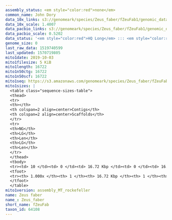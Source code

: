 ```yaml
---
assembly_status: <em style="color:red">none</em>
common_name: John Dory
data_10x_links: s3://genomeark/species/Zeus_faber/fZeuFab1/genomic_data/10x/<br>
data_10x_scale: 1.4007
data_pacbio_links: s3://genomeark/species/Zeus_faber/fZeuFab1/genomic_data/pacbio/<br>
data_pacbio_scale: 0.5202
data_status: '<em style="color:red">HQ Long</em> ::: <em style="color:red">Long</em> ::: <em style="color:red">Short</em> ::: <em style="color:red">Phasing</em> ::: <em style="color:red">Scaffolding</em>'
genome_size: 0
last_raw_data: 1519740599
last_updated: 1570719805
mito1date: 2019-10-03
mito1filesize: 5 KiB
mito1length: 16722
mito1n50ctg: 16722
mito1n50scf: 16722
mito1seq: https://s3.amazonaws.com/genomeark/species/Zeus_faber/fZeuFab1/assembly_MT_rockefeller/fZeuFab1.MT.20191003.fasta.gz
mito1sizes: |
  <table class="sequence-sizes-table">
  <thead>
  <tr>
  <th></th>
  <th colspan=2 align=center>Contigs</th>
  <th colspan=2 align=center>Scaffolds</th>
  </tr>
  <tr>
  <th>NG</th>
  <th>LG</th>
  <th>Len</th>
  <th>LG</th>
  <th>Len</th>
  </tr>
  </thead>
  <tbody>
  <tr><td> 10 </td><td> 0 </td><td> 16.72 Kbp </td><td> 0 </td><td> 16.72 Kbp </td></tr>  <tr><td> 20 </td><td> 0 </td><td> 16.72 Kbp </td><td> 0 </td><td> 16.72 Kbp </td></tr>  <tr><td> 30 </td><td> 0 </td><td> 16.72 Kbp </td><td> 0 </td><td> 16.72 Kbp </td></tr>  <tr><td> 40 </td><td> 0 </td><td> 16.72 Kbp </td><td> 0 </td><td> 16.72 Kbp </td></tr>  <tr style="background-color:#cccccc;"><td> 50 </td><td> 0 </td><td style="background-color:#ff8888;"> 16.72 Kbp </td><td> 0 </td><td style="background-color:#ff8888;"> 16.72 Kbp </td></tr>  <tr><td> 60 </td><td> 0 </td><td> 16.72 Kbp </td><td> 0 </td><td> 16.72 Kbp </td></tr>  <tr><td> 70 </td><td> 0 </td><td> 16.72 Kbp </td><td> 0 </td><td> 16.72 Kbp </td></tr>  <tr><td> 80 </td><td> 0 </td><td> 16.72 Kbp </td><td> 0 </td><td> 16.72 Kbp </td></tr>  <tr><td> 90 </td><td> 0 </td><td> 16.72 Kbp </td><td> 0 </td><td> 16.72 Kbp </td></tr>  <tr><td> 100 </td><td> 0 </td><td> 16.72 Kbp </td><td> 0 </td><td> 16.72 Kbp </td></tr>  </tbody>
  <tfoot>
  <tr><th> 1.000x </th><th> 1 </th><th> 16.72 Kbp </th><th> 1 </th><th> 16.72 Kbp </th></tr>
  </tfoot>
  </table>
mito1version: assembly_MT_rockefeller
name: Zeus faber
name_: Zeus_faber
short_name: fZeuFab
taxon_id: 64108
---
```

